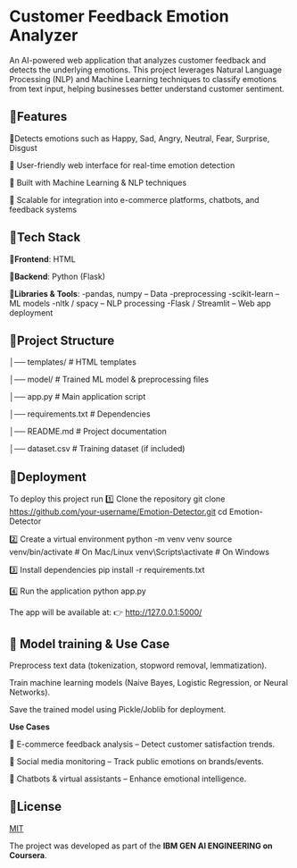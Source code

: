 
# Customer Feedback Emotion Analyzer

An AI-powered web application that analyzes customer feedback and detects the underlying emotions. This project leverages Natural Language Processing (NLP) and Machine Learning techniques to classify emotions from text input, helping businesses better understand customer sentiment.


## 📝Features

🔹Detects emotions such as Happy, Sad, Angry, Neutral, Fear, Surprise, Disgust

🔹 User-friendly web interface for real-time emotion detection

🔹 Built with Machine Learning & NLP techniques

🔹 Scalable for integration into e-commerce platforms, chatbots, and feedback systems


## 📝Tech Stack

🔹**Frontend**: HTML

🔹**Backend**: Python (Flask)

🔹**Libraries & Tools**:
        -pandas, numpy – Data -preprocessing
        -scikit-learn – ML models
        -nltk / spacy – NLP processing
        -Flask / Streamlit – Web app deployment


## 📝Project Structure

│── templates/ # HTML templates

│── model/ # Trained ML model & preprocessing files

│── app.py # Main application script

│── requirements.txt # Dependencies

│── README.md # Project documentation

│── dataset.csv # Training dataset (if included)
## 📝Deployment

To deploy this project run
1️⃣ Clone the repository git clone https://github.com/your-username/Emotion-Detector.git cd Emotion-Detector

2️⃣ Create a virtual environment python -m venv venv source venv/bin/activate # On Mac/Linux venv\Scripts\activate # On Windows

3️⃣ Install dependencies pip install -r requirements.txt

4️⃣ Run the application python app.py

The app will be available at: 👉 http://127.0.0.1:5000/


## 📝 Model training & Use Case

Preprocess text data (tokenization, stopword removal, lemmatization).

Train machine learning models (Naive Bayes, Logistic Regression, or Neural Networks).

Save the trained model using Pickle/Joblib for deployment.

**Use Cases**

📌 E-commerce feedback analysis – Detect customer satisfaction trends.

📌 Social media monitoring – Track public emotions on brands/events.

📌 Chatbots & virtual assistants – Enhance emotional intelligence.
## 📜License

[MIT](https://choosealicense.com/licenses/mit/)

The project was developed as part of the **IBM GEN AI ENGINEERING on Coursera**.  
 
